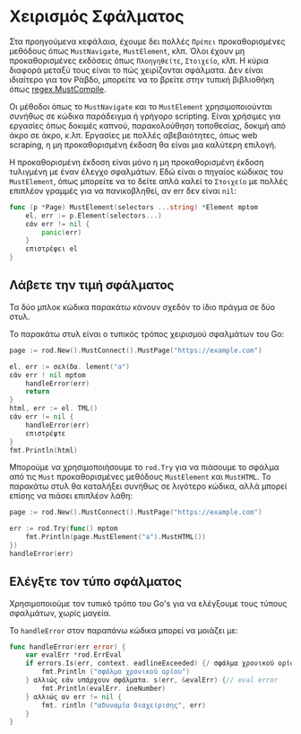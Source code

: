 # Χειρισμός Σφάλματος

Στα προηγούμενα κεφάλαια, έχουμε δει πολλές `Πρέπει` προκαθορισμένες μεθόδους όπως `MustNavigate`, `MustElement`, κλπ. Όλοι έχουν μη προκαθορισμένες εκδόσεις όπως `Πλοηγηθείτε`, `Στοιχείο`, κλπ. Η κύρια διαφορά μεταξύ τους είναι το πώς χειρίζονται σφάλματα. Δεν είναι ιδιαίτερο για τον Ράβδο, μπορείτε να το βρείτε στην τυπική βιβλιοθήκη όπως [regex.MustCompile](https://golang.org/pkg/regexp/#MustCompile).

Οι μέθοδοι όπως το `MustNavigate` και το `MustElement` χρησιμοποιούνται συνήθως σε κώδικα παράδειγμα ή γρήγορο scripting. Είναι χρήσιμες για εργασίες όπως δοκιμές καπνού, παρακολούθηση τοποθεσίας, δοκιμή από άκρο σε άκρο, κ.λπ. Εργασίες με πολλές αβεβαιότητες, όπως web scraping, η μη προκαθορισμένη έκδοση θα είναι μια καλύτερη επιλογή.

Η προκαθορισμένη έκδοση είναι μόνο η μη προκαθορισμένη έκδοση τυλιγμένη με έναν έλεγχο σφαλμάτων. Εδώ είναι ο πηγαίος κώδικας του `MustElement`, όπως μπορείτε να το δείτε απλά καλεί το `Στοιχείο` με πολλές επιπλέον γραμμές για να πανικοβληθεί, αν err δεν είναι `nil`:

```go
func (p *Page) MustElement(selectors ...string) *Element mptom
    el, err := p.Element(selectors...)
    εάν err != nil {
        panic(err)
    }
    επιστρέφει el
}
```

## Λάβετε την τιμή σφάλματος

Τα δύο μπλοκ κώδικα παρακάτω κάνουν σχεδόν το ίδιο πράγμα σε δύο στυλ.

Το παρακάτω στυλ είναι ο τυπικός τρόπος χειρισμού σφαλμάτων του Go:

```go
page := rod.New().MustConnect().MustPage("https://example.com")

el, err := σελίδα. lement("a")
εάν err ! nil mptom
    handleError(err)
    return
}
html, err := el. TML()
εάν err != nil {
    handleError(err)
    επιστρέψτε
}
fmt.Println(html)
```

Μπορούμε να χρησιμοποιήσουμε το `rod.Try` για να πιάσουμε το σφάλμα από τις `Must` προκαθορισμένες μεθόδους `MustElement` και `MustHTML`. Το παρακάτω στυλ θα καταλήξει συνήθως σε λιγότερο κώδικα, αλλά μπορεί επίσης να πιάσει επιπλέον λάθη:

```go
page := rod.New().MustConnect().MustPage("https://example.com")

err := rod.Try(func() mptom
    fmt.Println(page.MustElement("a").MustHTML())
})
handleError(err)
```

## Ελέγξτε τον τύπο σφάλματος

Χρησιμοποιούμε τον τυπικό τρόπο του Go's για να ελέγξουμε τους τύπους σφαλμάτων, χωρίς μαγεία.

Το `handleError` στον παραπάνω κώδικα μπορεί να μοιάζει με:

```go
func handleError(err error) {
    var evalErr *rod.ErrEval
    if errors.Is(err, context. eadlineExceeded) {/ σφάλμα χρονικού ορίου
        fmt.Println ("σφάλμα χρονικού ορίου")
    } αλλιώς εάν υπάρχουν σφάλματα. s(err, &evalErr) {// eval error
        fmt.Println(evalErr. ineNumber)
    } αλλιώς αν err != nil {
        fmt. rintln ("αδυναμία διαχείρισης", err)
    }
}
```
